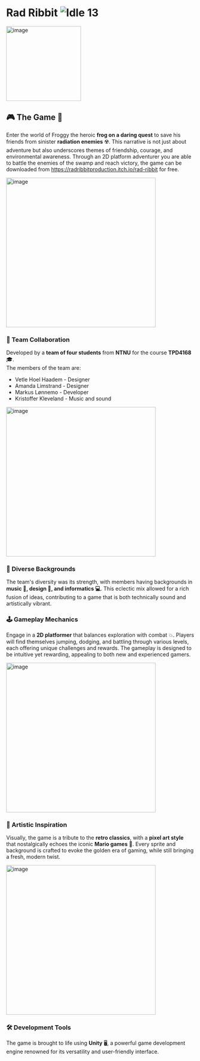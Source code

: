 # Rad Ribbit ![Idle 13](https://github.com/markulon/FroggyTheFrog/assets/82941572/02ff9f55-c10e-4fbc-90e8-8fec4386096b)
<img width="200" alt="image" src="https://github.com/markulon/FroggyTheFrog/assets/82941572/b0c80bdd-ce23-4db0-bb3e-89f5c2fc120e">

## 🎮 The Game 🌟

Enter the world of Froggy the heroic **frog on a daring quest** to save his friends from sinister **radiation enemies** ☢️. This narrative is not just about adventure but also underscores themes of friendship, courage, and environmental awareness. Through an 2D platform adventurer you are able to battle the enemies of the swamp and reach victory, the game can be downloaded from https://radribbitproduction.itch.io/rad-ribbit for free.

<img width="400" alt="image" src="https://github.com/markulon/FroggyTheFrog/assets/82941572/aceac858-83fb-4248-af9b-cf30a4db33b0">


### 🤝 Team Collaboration
Developed by a **team of four students** from **NTNU** for the course **TPD4168**🎓.  
The members of the team are:

- Vetle Hoel Haadem - Designer
- Amanda Limstrand - Designer
- Markus Lønnemo - Developer
- Kristoffer Kleveland - Music and sound

<img width="400" alt="image" src="https://github.com/markulon/FroggyTheFrog/assets/82941572/82300049-9d2d-493a-8e79-e7b665d4c31c">

### 🌈 Diverse Backgrounds
The team's diversity was its strength, with members having backgrounds in **music 🎵, design 🎨, and informatics 💻**. This eclectic mix allowed for a rich fusion of ideas, contributing to a game that is both technically sound and artistically vibrant.

### 🕹️ Gameplay Mechanics
Engage in a **2D platformer** that balances exploration with combat 💥. Players will find themselves jumping, dodging, and battling through various levels, each offering unique challenges and rewards. The gameplay is designed to be intuitive yet rewarding, appealing to both new and experienced gamers.

<img width="400" alt="image" src="https://github.com/markulon/FroggyTheFrog/assets/82941572/7c703816-33df-44fd-b906-77d78c31aedb">


### 🎨 Artistic Inspiration
Visually, the game is a tribute to the **retro classics**, with a **pixel art style** that nostalgically echoes the iconic **Mario games** 🍄. Every sprite and background is crafted to evoke the golden era of gaming, while still bringing a fresh, modern twist.

<img width="400" alt="image" src="https://github.com/markulon/FroggyTheFrog/assets/82941572/5a673083-1476-42ec-bec0-728ff7230538">

### 🛠️ Development Tools
The game is brought to life using **Unity** 🖥️, a powerful game development engine renowned for its versatility and user-friendly interface.
